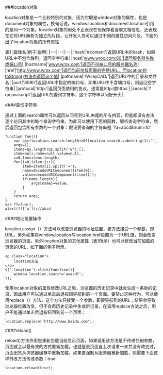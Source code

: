###location对象

location对象是一个比较特别的对象，因为它既是window对象的属性，也是document对象的属性，换句话说，window.location和document.location引用的是同一个对象。location对象的用处不止表现在他保存着当前文档信息，还表现在它将URL解析为独立的片段，让开发人员可以通过不同的属性访问片段，下面列出了location对象的所有属性

表1
|属性名|例子|说明|
|---|---|---|
|hash|'#content'|返回URL中的hash，如果URL中不包含散列，返回空字符串|
|host|'www.wrox.com:80'|返回服务器名称或端口号|
|hostname|'www.wrox.com'|返回不带端口号的服务器名称|
|href|'http://www.wrox.com'|返回当前加载页面的完整URL，而location的toString()方法也返回这个值|
|pathname|'/WileyCAD/'|返回URL中的目录和文件名|
|port|'8080'|返回URL中指定的端口号，如果URL中不含端口号，则返回空字符串|
|protocol|'http:'|返回页面使用的协议，通常是http:或https:|
|search|'?q=javascript'|返回URL的查询字符串，这个字符串以问好开头|

####查询字符串

通过上面的search属性可以返回从问号到URL末尾的所有内容，但是却没有办法逐个访问其中的每个查询字符串，为此可以使用下面的函数，解析查询字符串，然后返回包含所有参数的一个对象：假设要查询的字符串是:'?a=abcd&num=10'

	function fun(){
		var qs=(location.search.length)>0?location.search.substring(1):'',
		args={},
		items=qs.length?qs.split('&'):[],
		item=null,name=null,value=null,
		i=0,len=items.length;
		for(i=0;i<len;i++){
			item=items[i].split('=');
			name=decodeURIComponent(item[0]);
			value=decodeURIComponent(item[1]);
			if(name.length){
				args[name]=value;
			}
		}
		return args;
	}
	var ff=fun();
	alert(ff['a']);//abcd

####地址位置操作

location.assign（）方法可以改变浏览器的地址位置，该方法接受一个参数，即URL，另外如果将window.location与location.href设置为一个URL值，则会改变浏览器的页面，另外location对象的其他属性（表1所示）也可以修改当前加载的页面的URL，如下面的例子所示。

	<p class="location">
		location方法
	</p>
	$('.location').click(function(){
		window.location.search='a=asdf';
	});

使用location对象的属性修改URL之后，浏览器的历史记录中就会生成一条新的记录，因此用户可以通过单击后退按钮导航到前一个页面。要禁止这种行为，可以使用replace（）方法，这个方法只接受一个参数，即要导航到的URL；结果会导致浏览器位置改变，但不会再历史记录中生成新记录，在调用replace方法之后，用户不能通过单击后退按钮回到前一个页面：

	location.replace('http://www.baidu.com');

####reload()

reload()方法作用是重新加载当前显示页面，如果调用该方法是不传递任何参数，页面就会以最有效的方式重新加载，也就是说页面自上次请求一来并没有改变过，页面旧货从浏览器缓存中重新加载，如果要强制从服务器重新加载，则需要下面这样外改方法传递参数：true

	location.reload(true);